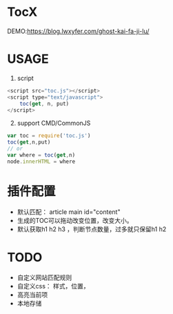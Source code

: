 # TocX

DEMO:https://blog.lwxyfer.com/ghost-kai-fa-ji-lu/

# USAGE

1. script
```js
<script src="toc.js"></script>
<script type="text/javascript">
	toc(get, n, put)
</script>
```
2. support CMD/CommonJS
```js
var toc = require('toc.js')
toc(get,n,put)
// or
var where = toc(get,n)
node.innerHTML = where
```

# 插件配置

- 默认匹配： article main id="content"
- 生成的TOC可以拖动改变位置，改变大小。
- 默认获取h1 h2 h3 ，判断节点数量，过多就只保留h1 h2

# TODO

- 自定义网站匹配规则
- 自定义css： 样式，位置，
- 高亮当前项
- 本地存储
